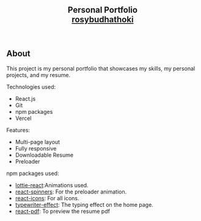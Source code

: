 <h2 align="center">Personal Portfolio <br/> <a target="_blank" href="https://portfolio-rosybudhathoki.vercel.app/">rosybudhathoki</a></h2>
<br/>

## About 
<p>This project is my personal portfolio that showcases my skills, my personal projects, and my resume.</p>
<p> Technologies used:</p>   
<ul>
  <li>React.js</li>
  <li>Git</li>
  <li>npm packages</li>
  <li>Vercel</li>
</ul>

<p>Features:</p>
<ul>
  <li>Multi-page layout</li>
  <li>Fully responsive</li>
  <li>Downloadable Resume</li>
  <li>Preloader</li>

</ul>

<p>npm packages used:</p>
<ul>
  <li><a target="_blank" href="https://www.npmjs.com/package/lottie-react">lottie-react</a>:Animations used.</li>
  <li><a href="https://www.npmjs.com/package/react-spinners">react-spinners</a>: For the preloader animation.</li>
  <li><a href="https://www.npmjs.com/package/react-icons">react-icons</a>: For all icons.</li>
  <li><a href="https://www.npmjs.com/package/typewriter-effect">typewriter-effect</a>: The typing effect on the home page.</li>
  <li><a href="https://www.npmjs.com/package/react-pdf">react-pdf</a>: To preview the resume pdf</li>
</ul>

